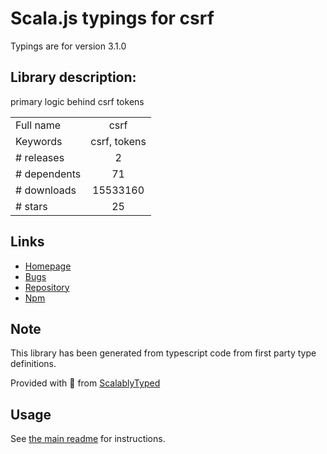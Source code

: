 
# Scala.js typings for csrf

Typings are for version 3.1.0

## Library description:
primary logic behind csrf tokens

|                    |                 |
| ------------------ | :-------------: |
| Full name          | csrf |
| Keywords           | csrf, tokens |
| # releases         | 2 |
| # dependents       | 71 |
| # downloads        | 15533160 |
| # stars            | 25 |

## Links
- [Homepage](https://github.com/pillarjs/csrf#readme)
- [Bugs](https://github.com/pillarjs/csrf/issues)
- [Repository](https://github.com/pillarjs/csrf)
- [Npm](https://www.npmjs.com/package/csrf)
    


## Note
This library has been generated from typescript code from first party type definitions.

Provided with :purple_heart: from [ScalablyTyped](https://github.com/oyvindberg/ScalablyTyped)

## Usage
See [the main readme](../../readme.md) for instructions.


